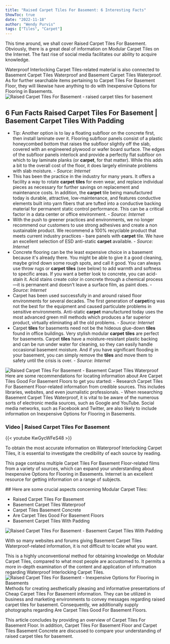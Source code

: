 ```yaml
---
title: "Raised Carpet Tiles For Basement: 6 Interesting Facts"
ShowToc: true 
date: "2022-11-18"
author: "Wendy Purvis" 
tags: ["Tiles", "Carpet"]
---
```


	
This time around, we shall cover Raised Carpet Tiles For Basement. Obviously, there is a great deal of information on Modular Carpet Tiles on the Internet. The fast rise of social media facilitates our ability to acquire knowledge.

Waterproof Interlocking Carpet Tiles-related material is also connected to Basement Carpet Tiles Waterproof and Basement Carpet Tiles Waterproof. As for further searchable items pertaining to Carpet Tiles For Basement Floor, they will likewise have anything to do with Inexpensive Options for Flooring in Basements.
<img loading="lazy" src="https://www.lincorpborchert.com/wp-content/uploads/2018/05/basement-remodel-wood-floor-1024x768.jpg" onerror="this.onerror=null;this.src='https://blogger.googleusercontent.com/img/a/AVvXsEhe7F7TRXHtjiKvHb5vS7DmnxvpHiDyoYyYvm1nHB3Qp2_w3BnM6A2eq4v7FYxCC9bfZt3a9vIMtAYEKUiaDQbHMg-ViyGmRIj39MLp0bGFfgfYw1Dc9q_H-T0wiTm3l0Uq42dETrN9eC8aGJ9_IORZsxST1AcLR7np1koOfcc7tnHa4S8Mwz_xD9d0=s16000';" alt="Raised Carpet Tiles For Basement - raised carpet tiles for basement" >

## 6 Fun Facts Raised Carpet Tiles For Basement | Basement Carpet Tiles With Padding
-   Tip: Another option is to lay a floating subfloor on the concrete first, then install laminate over it. Flooring subfloor panels consist of a plastic honeycombed bottom that raises the subfloor slightly off the slab, covered with an engineered plywood or wafer board surface. The edges of the subfloor panels interlock and provide a perfectly flat subfloor on which to lay laminate planks (or **carpet**, for that matter). While this adds a bit to the overall cost of the floor, it does largely eliminate problems with slab moisture. - <cite>Source: Internet</cite>
-   This has been the practice in the industry for many years. It offers a facility a way to rotate **carpet** **tiles** for even wear, and replace individual pieces as necessary for further savings on replacement and maintenance costs. In addition, the **carpet** tile being manufactured today is durable, attractive, low-maintenance, and features conductive elements built into yarn fibers that are tufted into a conductive backing material for permanent static control performance. This can be a critical factor in a data center or office environment. - <cite>Source: Internet</cite>
-   With the push to greener practices and environments, we no longer recommend our customers to use strong adhesives and create a non sustainable product. We recommend a 100% recyclable product that meets current industry practices - bare panels with **carpet** tile. We have an excellent selection of ESD anti-static **carpet** available. - <cite>Source: Internet</cite>
-   Concrete flooring can be the least expensive choice in a basement because it's already there. You might be able to give it a good cleaning, maybe grind down some rough spots, and call it good. You can always use throw rugs or **carpet** **tiles** (see below) to add warmth and softness to specific areas. If you want a better look to concrete, you can acid-stain it. Acid stains create color in concrete through a chemical process—it is permanent and doesn't leave a surface film, as paint does. - <cite>Source: Internet</cite>
-   Carpet has been used successfully in and around raised floor environments for several decades. The first generation of **carpet**ing was not the best for the equipment and caused particulate problems in sensitive environments. Anti-static **carpet** manufactured today uses the most advanced green mill methods which produces a far superior product, virtually eliminating all the old problems. - <cite>Source: Internet</cite>
-   Carpet **tiles** for basements need not be the hideous glue-down **tiles** found in office buildings. Very stylish modular **carpet** **tiles** are perfect for basements. Carpet **tiles** have a moisture-resistant plastic backing and can be run under water for cleaning, so they can easily handle occasional basement moisture. And if you have significant flooding in your basement, you can simply remove the **tiles** and move them to safety until the crisis is over. - <cite>Source: Internet</cite>


<img loading="lazy" src="https://i.pinimg.com/736x/df/96/4b/df964bb17f7978cfc620d626ff59ff9e.jpg" onerror="this.onerror=null;this.src='https://blogger.googleusercontent.com/img/a/AVvXsEhe7F7TRXHtjiKvHb5vS7DmnxvpHiDyoYyYvm1nHB3Qp2_w3BnM6A2eq4v7FYxCC9bfZt3a9vIMtAYEKUiaDQbHMg-ViyGmRIj39MLp0bGFfgfYw1Dc9q_H-T0wiTm3l0Uq42dETrN9eC8aGJ9_IORZsxST1AcLR7np1koOfcc7tnHa4S8Mwz_xD9d0=s16000';" alt="Raised Carpet Tiles For Basement - Basement Carpet Tiles Waterproof" >
Here are some recommendations for locating information about Are Carpet Tiles Good For Basement Floors to get you started:
- Research Carpet Tiles For Basement Floor-related information from credible sources. This includes libraries, websites, and even journalistic professionals.
- When researching Basement Carpet Tiles Waterproof, it is vital to be aware of the numerous sorts of electronic media sources, such as Google and YouTube. Social media networks, such as Facebook and Twitter, are also likely to include information on Inexpensive Options for Flooring in Basements.

### Video | Raised Carpet Tiles For Basement
{{< youtube KwGycWFeS48 >}} 

To obtain the most accurate information on Waterproof Interlocking Carpet Tiles, it is essential to investigate the credibility of each source by reading.

This page contains multiple Carpet Tiles For Basement Floor-related films from a variety of sources, which can expand your understanding about Inexpensive Options for Flooring in Basements. Internet is an excellent resource for getting information on a range of subjects.
<script async="async" data-cfasync="false" src="//normallydemandedalter.com/fe63df3c5408708b15d8dc3d9b206b31/invoke.js"></script>
<div id="container-fe63df3c5408708b15d8dc3d9b206b31"></div>
## Here are some crucial aspects concerning Modular Carpet Tiles:

- Raised Carpet Tiles For Basement
- Basement Carpet Tiles Waterproof
- Carpet Tiles Basement Concrete
- Are Carpet Tiles Good For Basement Floors
- Basement Carpet Tiles With Padding

 <img loading="lazy" src="http://www.cherrywooddublin.com/wp-content/uploads/2016/10/3-11.jpg" onerror="this.onerror=null;this.src='https://blogger.googleusercontent.com/img/a/AVvXsEhe7F7TRXHtjiKvHb5vS7DmnxvpHiDyoYyYvm1nHB3Qp2_w3BnM6A2eq4v7FYxCC9bfZt3a9vIMtAYEKUiaDQbHMg-ViyGmRIj39MLp0bGFfgfYw1Dc9q_H-T0wiTm3l0Uq42dETrN9eC8aGJ9_IORZsxST1AcLR7np1koOfcc7tnHa4S8Mwz_xD9d0=s16000';" alt="Raised Carpet Tiles For Basement - Basement Carpet Tiles With Padding" >

With so many websites and forums giving Basement Carpet Tiles Waterproof-related information, it is not difficult to locate what you want.

This is a highly unconventional method for obtaining knowledge on Modular Carpet Tiles, compared to what most people are accustomed to. It permits a more in-depth examination of the content and application of information regarding Waterproof Interlocking Carpet Tiles.
<img loading="lazy" src="https://euflooria.co.nz/wp-content/uploads/2020/09/tiles3-1024x1024.png" onerror="this.onerror=null;this.src='https://blogger.googleusercontent.com/img/a/AVvXsEhe7F7TRXHtjiKvHb5vS7DmnxvpHiDyoYyYvm1nHB3Qp2_w3BnM6A2eq4v7FYxCC9bfZt3a9vIMtAYEKUiaDQbHMg-ViyGmRIj39MLp0bGFfgfYw1Dc9q_H-T0wiTm3l0Uq42dETrN9eC8aGJ9_IORZsxST1AcLR7np1koOfcc7tnHa4S8Mwz_xD9d0=s16000';" alt="Raised Carpet Tiles For Basement - Inexpensive Options for Flooring in Basements" >
Methods for creating aesthetically pleasing and informative presentations of Cheap Carpet Tiles For Basement information. They can be utilized in business and marketing environments to convey messages regarding raised carpet tiles for basement. Consequently, we additionally supply photographs regarding Are Carpet Tiles Good For Basement Floors.

This article concludes by providing an overview of Carpet Tiles For Basement Floor. In addition, Carpet Tiles For Basement Floor and Carpet Tiles Basement Concrete are discussed to compare your understanding of raised carpet tiles for basement.
	
	

